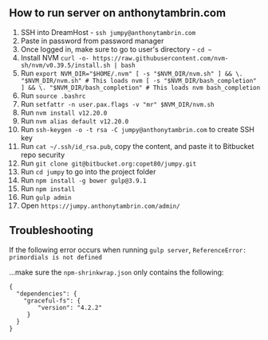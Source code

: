 ## How to run server on anthonytambrin.com

1. SSH into DreamHost - `ssh jumpy@anthonytambrin.com`
2. Paste in password from password manager
3. Once logged in, make sure to go to user's directory - `cd ~`
4. Install NVM `curl -o- https://raw.githubusercontent.com/nvm-sh/nvm/v0.39.5/install.sh | bash`
5. Run `export NVM_DIR="$HOME/.nvm"
[ -s "$NVM_DIR/nvm.sh" ] && \. "$NVM_DIR/nvm.sh" # This loads nvm
[ -s "$NVM_DIR/bash_completion" ] && \. "$NVM_DIR/bash_completion" # This loads nvm bash_completion`
6. Run `source .bashrc`
7. Run `setfattr -n user.pax.flags -v "mr" $NVM_DIR/nvm.sh`
8. Run `nvm install v12.20.0`
9. Run `nvm alias default v12.20.0`
10. Run `ssh-keygen -o -t rsa -C jumpy@anthonytambrin.com` to create SSH key
11. Run `cat ~/.ssh/id_rsa.pub`, copy the content, and paste it to Bitbucket repo security
12. Run `git clone git@bitbucket.org:copet80/jumpy.git`
13. Run `cd jumpy` to go into the project folder
14. Run `npm install -g bower gulp@3.9.1`
15. Run `npm install`
16. Run `gulp admin`
17. Open `https://jumpy.anthonytambrin.com/admin/`

## Troubleshooting

If the following error occurs when running `gulp server`,
`ReferenceError: primordials is not defined`

...make sure the `npm-shrinkwrap.json` only contains the following:

```
{
  "dependencies": {
    "graceful-fs": {
        "version": "4.2.2"
     }
  }
}
```
